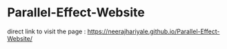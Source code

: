# Parallel-Effect-Website

direct link to visit the page : https://neerajhariyale.github.io/Parallel-Effect-Website/
